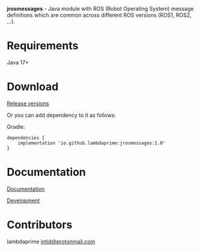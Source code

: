 **jrosmessages** - Java module with ROS (Robot Operating System) message definitions which are common across different ROS versions (ROS1, ROS2, ...).

# Requirements

Java 17+

# Download

[Release versions](https://github.com/lambdaprime/jrosmessages/releases)

Or you can add dependency to it as follows:

Gradle:

```
dependencies {
    implementation 'io.github.lambdaprime:jrosmessages:1.0'
}
```

# Documentation

[Documentation](http://portal2.atwebpages.com/jrosmessages)

[Development](DEVELOPMENT.md)

# Contributors

lambdaprime <intid@protonmail.com>
